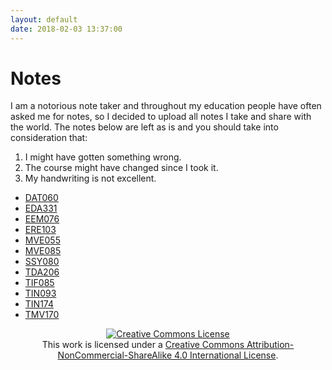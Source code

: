 ```yaml
---
layout: default
date: 2018-02-03 13:37:00
---
```


# Notes #

I am a notorious note taker and throughout my education people have often asked
me for notes, so I decided to upload all notes I take and share with the world.
The notes below are left as is and you should take into consideration that:

 1. I might have gotten something wrong.
 2. The course might have changed since I took it.
 3. My handwriting is not excellent.

 * [DAT060]({{site.url}}/notes/DAT060_Complete_2016.pdf)
 * [EDA331]({{site.url}}/notes/EDA331_Complete_2014.pdf)
 * [EEM076]({{site.url}}/notes/EEM076_Complete_2014.pdf)
 * [ERE103]({{site.url}}/notes/ERE103_Complete_2015.pdf)
 * [MVE055]({{site.url}}/notes/MVE055_Complete_2014.pdf)
 * [MVE085]({{site.url}}/notes/MVE085_Complete_2015.pdf)
 * [SSY080]({{site.url}}/notes/SSY080_Complete_2015.pdf)
 * [TDA206]({{site.url}}/notes/TDA206_Complete_2016.pdf)
 * [TIF085]({{site.url}}/notes/TIF085_Complete_2014.pdf)
 * [TIN093]({{site.url}}/notes/TIN093_Complete_2016.pdf)
 * [TIN174]({{site.url}}/notes/TIN174_Complete_2016.pdf)
 * [TMV170]({{site.url}}/notes/TMV170_Complete_2013.pdf)

<center><a rel="license" href="http://creativecommons.org/licenses/by-nc-sa/4.0/"><img alt="Creative Commons License" style="border-width:0" src="https://i.creativecommons.org/l/by-nc-sa/4.0/88x31.png" /></a><br />This work is licensed under a <a rel="license" href="http://creativecommons.org/licenses/by-nc-sa/4.0/">Creative Commons Attribution-NonCommercial-ShareAlike 4.0 International License</a>.</center>
